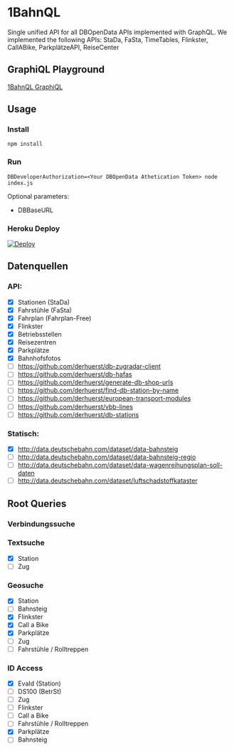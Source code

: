 # 1BahnQL
Single unified API for all DBOpenData APIs implemented with GraphQL. We implemented the following APIs: StaDa, FaSta, TimeTables, Flinkster, CallABike, ParkplätzeAPI, ReiseCenter

## GraphiQL Playground
[1BahnQL GraphiQL](https://bahnql.herokuapp.com/graphql)

## Usage
### Install
`npm install`
### Run
`DBDeveloperAuthorization=<Your DBOpenData Athetication Token> node index.js`

Optional parameters:
- DBBaseURL

### Heroku Deploy
[![Deploy](https://www.herokucdn.com/deploy/button.svg)](https://heroku.com/deploy?template=https://github.com/dennispost/1BahnQL])


## Datenquellen
### API:

- [x] Stationen (StaDa)
- [x] Fahrstühle (FaSta)
- [x] Fahrplan (Fahrplan-Free)
- [x] Flinkster 
- [x] Betriebsstellen
- [x] Reisezentren
- [x] Parkplätze
- [x] Bahnhofsfotos
- [ ] https://github.com/derhuerst/db-zugradar-client
- [ ] https://github.com/derhuerst/db-hafas
- [ ] https://github.com/derhuerst/generate-db-shop-urls
- [ ] https://github.com/derhuerst/find-db-station-by-name
- [ ] https://github.com/derhuerst/european-transport-modules
- [ ] https://github.com/derhuerst/vbb-lines
- [ ] https://github.com/derhuerst/db-stations

### Statisch:
- [x] http://data.deutschebahn.com/dataset/data-bahnsteig
- [ ] http://data.deutschebahn.com/dataset/data-bahnsteig-regio
- [ ] http://data.deutschebahn.com/dataset/data-wagenreihungsplan-soll-daten
- [ ] http://data.deutschebahn.com/dataset/luftschadstoffkataster

## Root Queries

### Verbindungssuche

### Textsuche
- [x] Station
- [ ] Zug

### Geosuche
- [x] Station
- [ ] Bahnsteig
- [x] Flinkster
- [x] Call a Bike
- [x] Parkplätze
- [ ] Zug
- [ ] Fahrstühle / Rolltreppen

### ID Access
- [x] EvaId (Station)
- [ ] DS100 (BetrSt)
- [ ] Zug
- [ ] Flinkster
- [ ] Call a Bike
- [ ] Fahrstühle / Rolltreppen
- [x] Parkplätze
- [ ] Bahnsteig

